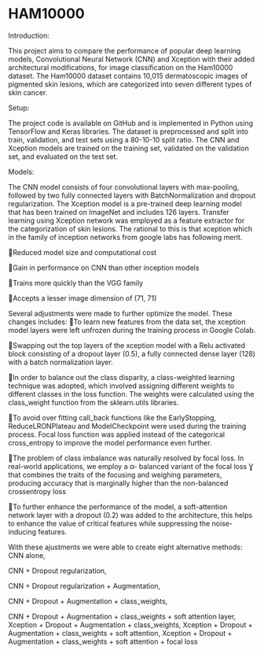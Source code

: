 # HAM10000

Introduction:

This project aims to compare the performance of popular deep learning models, Convolutional Neural Network (CNN) and Xception with their added architectural modifications, for image classification on the Ham10000 dataset. The Ham10000 dataset contains 10,015 dermatoscopic images of pigmented skin lesions, which are categorized into seven different types of skin cancer.

Setup:

The project code is available on GitHub and is implemented in Python using TensorFlow and Keras libraries. The dataset is preprocessed and split into train, validation, and test sets using a 80-10-10 split ratio. The CNN and Xception models are trained on the training set, validated on the validation set, and evaluated on the test set.

Models:

The CNN model consists of four convolutional layers with max-pooling, followed by two fully connected layers with BatchNormalization and dropout regularization. The Xception model is a pre-trained deep learning model that has been trained on ImageNet and includes 126 layers. Transfer learning using Xception network was employed as a feature extractor for the categorization of skin lesions.  The rational to this is that xception which in the family of inception networks from google labs has following merit. 

Reduced model size and computational cost 

Gain in performance on CNN than other inception models

Trains more quickly than the VGG family

Accepts a lesser image dimension of (71, 71) 

Several adjustments were made to further optimize the model. These changes includes:
To learn new features from the data set, the xception model layers were left unfrozen during the training process in Google Colab.

Swapping out the top layers of the xception model with a Relu activated block consisting of a dropout layer (0.5), a fully connected dense layer (128) with a batch normalization layer. 

In order to balance out the class disparity, a class-weighted learning technique was adopted, which involved assigning different weights to different classes in the loss function. The weights were calculated using the class_weight function from the sklearn.utils libraries. 

To avoid over fitting call_back functions like the EarlyStopping, ReduceLRONPlateau and ModelCheckpoint were used during the training process.
Focal loss function was applied instead of the categorical cross_entropy to improve the model performance even further.

The problem of class imbalance was naturally resolved by focal loss. In real-world applications, we employ a α- balanced variant of the focal loss Ɣ that combines the traits of the focusing and weighing parameters, producing accuracy that is marginally higher than the non-balanced crossentropy loss

To further enhance the performance of the model, a soft-attention network layer with a dropout (0.2) was added to the architecture, this helps to enhance the value of critical features while suppressing the noise-inducing features. 


With these ajustments we were able to create eight alternative methods: 
CNN alone, 

CNN + Dropout regularization, 

CNN + Dropout regularization + Augmentation, 

CNN + Dropout + Augmentation + class_weights, 

CNN + Dropout + Augmentation + class_weights + soft attention layer, 
Xception + Dropout + Augmentation + class_weights, 
Xception + Dropout + Augmentation + class_weights + soft attention, 
Xception + Dropout + Augmentation + class_weights + soft attention + focal loss


